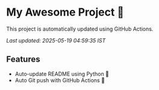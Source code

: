 # My Awesome Project 🚀

This project is automatically updated using GitHub Actions.

_Last updated: 2025-05-19 04:59:35 IST_

## Features
- Auto-update README using Python 🐍
- Auto Git push with GitHub Actions 🤖
